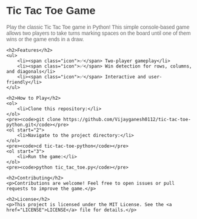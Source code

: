 <!DOCTYPE html>
<html>
<head>
    <title>Tic Tac Toe Game</title>
    <style>
        body {
            font-family: Arial, sans-serif;
        }
        h1 {
            color: #333;
        }
        p {
            color: #666;
        }
        .icon {
            display: inline-block;
            margin-right: 5px;
            font-size: 20px;
        }
    </style>
</head>
<body>
    <h1>Tic Tac Toe Game</h1>
    <p>Play the classic Tic Tac Toe game in Python! This simple console-based game allows two players to take turns marking spaces on the board until one of them wins or the game ends in a draw.</p>
    
    <h2>Features</h2>
    <ul>
        <li><span class="icon">✅</span> Two-player gameplay</li>
        <li><span class="icon">✅</span> Win detection for rows, columns, and diagonals</li>
        <li><span class="icon">✅</span> Interactive and user-friendly</li>
    </ul>

    <h2>How to Play</h2>
    <ol>
        <li>Clone this repository:</li>
    </ol>
    <pre><code>git clone https://github.com/Vijayganesh0112/tic-tac-toe-python.git</code></pre>
    <ol start="2">
        <li>Navigate to the project directory:</li>
    </ol>
    <pre><code>cd tic-tac-toe-python</code></pre>
    <ol start="3">
        <li>Run the game:</li>
    </ol>
    <pre><code>python tic_tac_toe.py</code></pre>

    <h2>Contributing</h2>
    <p>Contributions are welcome! Feel free to open issues or pull requests to improve the game.</p>

    <h2>License</h2>
    <p>This project is licensed under the MIT License. See the <a href="LICENSE">LICENSE</a> file for details.</p>
</body>
</html>
